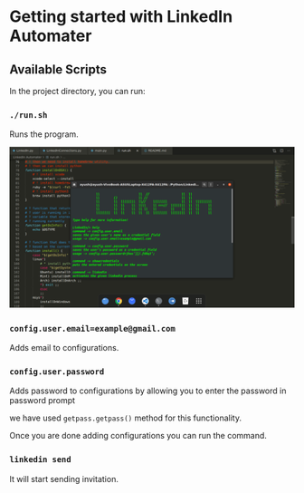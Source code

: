 # Getting started with LinkedIn Automater

## Available Scripts

In the project directory, you can run:

### `./run.sh`

Runs the program.

![Home Page](./Output/HomeScreen.png)

### `config.user.email=example@gmail.com`

Adds email to configurations.

### `config.user.password`

Adds password to configurations by allowing you to enter the password in password prompt

we have used `getpass.getpass()` method for this functionality.

Once you are done adding configurations you can run the command.

### `linkedin send`

It will start sending invitation.